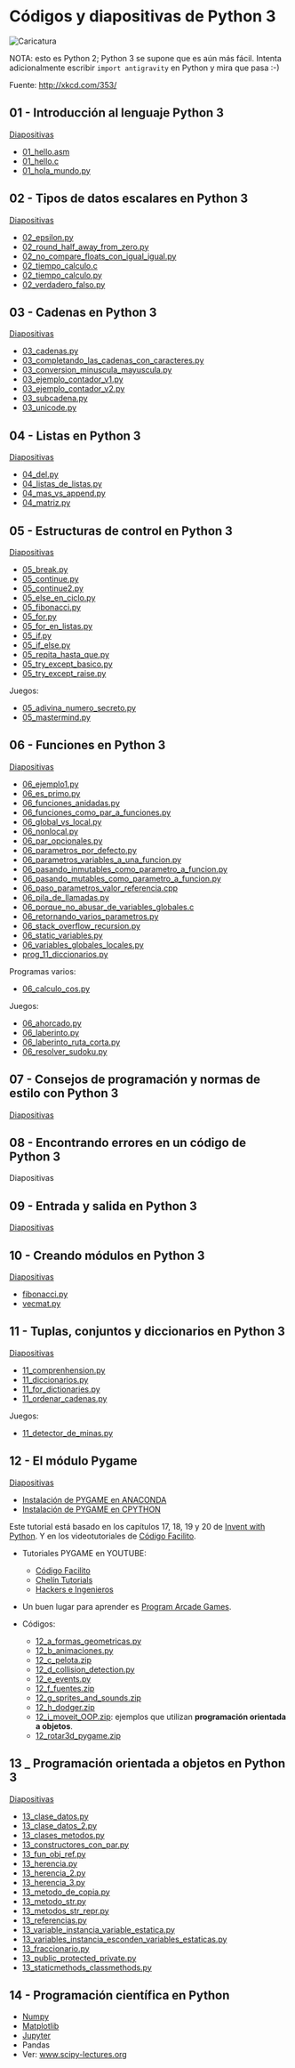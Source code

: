 # Códigos y diapositivas de Python 3

![Caricatura](http://imgs.xkcd.com/comics/python.png)

NOTA: esto es Python 2; Python 3 se supone que es aún más fácil. Intenta adicionalmente escribir  `import antigravity` en Python y mira que pasa :-)

Fuente: <http://xkcd.com/353/>


## 01 - Introducción al lenguaje Python 3
[Diapositivas](../../diapositivas/python3/01_-_Introduccion_a_Python_3.pdf)
- [01_hello.asm](../../codigo/otros/01_hello.asm)
- [01_hello.c](../../codigo/C/01_hello.c)
- [01_hola_mundo.py](../../codigo/python3/01_hola_mundo.py)

## 02 - Tipos de datos escalares en Python 3
[Diapositivas](../../diapositivas/python3/02_-_Tipos_de_datos_escalares_en_Python_3.pdf)
- [02_epsilon.py](../../codigo/python3/02_epsilon.py)
- [02_round_half_away_from_zero.py](../../codigo/python3/02_round_half_away_from_zero.py)
- [02_no_compare_floats_con_igual_igual.py](../../codigo/python3/02_no_compare_floats_con_igual_igual.py)
- [02_tiempo_calculo.c](../../codigo/C/02_tiempo_calculo.c)
- [02_tiempo_calculo.py](../../codigo/python3/02_tiempo_calculo.py)
- [02_verdadero_falso.py](../../codigo/python3/02_verdadero_falso.py)

## 03 - Cadenas en Python 3
[Diapositivas](../../diapositivas/python3/03_-_Cadenas_en_Python_3.pdf)
- [03_cadenas.py](../../codigo/python3/03_cadenas.py)
- [03_completando_las_cadenas_con_caracteres.py](../../codigo/python3/03_completando_las_cadenas_con_caracteres.py)
- [03_conversion_minuscula_mayuscula.py](../../codigo/python3/03_conversion_minuscula_mayuscula.py)
- [03_ejemplo_contador_v1.py](../../codigo/python3/03_ejemplo_contador_v1.py)
- [03_ejemplo_contador_v2.py](../../codigo/python3/03_ejemplo_contador_v2.py)
- [03_subcadena.py](../../codigo/python3/03_subcadena.py)
- [03_unicode.py](../../codigo/python3/03_unicode.py)

## 04 - Listas en Python 3
[Diapositivas](../../diapositivas/python3/04_-_Listas_en_Python_3.pdf)
- [04_del.py](../../codigo/python3/04_del.py)
- [04_listas_de_listas.py](../../codigo/python3/04_listas_de_listas.py)
- [04_mas_vs_append.py](../../codigo/python3/04_mas_vs_append.py)
- [04_matriz.py](../../codigo/python3/04_matriz.py)

## 05 - Estructuras de control en Python 3
[Diapositivas](../../diapositivas/python3/05_-_Estructuras_de_control_en_Python_3.pdf)
- [05_break.py](../../codigo/python3/05_break.py)
- [05_continue.py](../../codigo/python3/05_continue.py)
- [05_continue2.py](../../codigo/python3/05_continue2.py)
- [05_else_en_ciclo.py](../../codigo/python3/05_else_en_ciclo.py)
- [05_fibonacci.py](../../codigo/python3/05_fibonacci.py)
- [05_for.py](../../codigo/python3/05_for.py)
- [05_for_en_listas.py](../../codigo/python3/05_for_en_listas.py)
- [05_if.py](../../codigo/python3/05_if.py)
- [05_if_else.py](../../codigo/python3/05_if_else.py)
- [05_repita_hasta_que.py](../../codigo/python3/05_repita_hasta_que.py)
- [05_try_except_basico.py](../../codigo/python3/05_try_except_basico.py)
- [05_try_except_raise.py](../../codigo/python3/05_try_except_raise.py)

Juegos:
- [05_adivina_numero_secreto.py](../../codigo/python3/05_adivina_numero_secreto.py)
- [05_mastermind.py](../../codigo/python3/05_mastermind.py)

## 06  - Funciones en Python 3
[Diapositivas](../../diapositivas/python3/06_-_Funciones_en_Python_3.pdf)
- [06_ejemplo1.py](../../codigo/python3/06_ejemplo1.py)
- [06_es_primo.py](../../codigo/python3/06_es_primo.py)
- [06_funciones_anidadas.py](../../codigo/python3/06_funciones_anidadas.py)
- [06_funciones_como_par_a_funciones.py](../../codigo/python3/06_funciones_como_par_a_funciones.py)
- [06_global_vs_local.py](../../codigo/python3/06_global_vs_local.py)
- [06_nonlocal.py](../../codigo/python3/06_nonlocal.py)
- [06_par_opcionales.py](../../codigo/python3/06_par_opcionales.py)
- [06_parametros_por_defecto.py](../../codigo/python3/06_parametros_por_defecto.py)
- [06_parametros_variables_a_una_funcion.py](../../codigo/python3/06_parametros_variables_a_una_funcion.py)
- [06_pasando_inmutables_como_parametro_a_funcion.py](../../codigo/python3/06_pasando_inmutables_como_parametro_a_funcion.py)
- [06_pasando_mutables_como_parametro_a_funcion.py](../../codigo/python3/06_pasando_mutables_como_parametro_a_funcion.py)
- [06_paso_parametros_valor_referencia.cpp](../../codigo/otros/06_paso_parametros_valor_referencia.cpp)
- [06_pila_de_llamadas.py](../../codigo/python3/06_pila_de_llamadas.py)
- [06_porque_no_abusar_de_variables_globales.c](../../codigo/C/06_porque_no_abusar_de_variables_globales.c)
- [06_retornando_varios_parametros.py](../../codigo/python3/06_retornando_varios_parametros.py)
- [06_stack_overflow_recursion.py](../../codigo/python3/06_stack_overflow_recursion.py)
- [06_static_variables.py](../../codigo/python3/06_static_variables.py)
- [06_variables_globales_locales.py](../../codigo/python3/06_variables_globales_locales.py)
- [prog_11_diccionarios.py](../../codigo/python3/prog_11_diccionarios.py)

Programas varios:
- [06_calculo_cos.py](../../codigo/python3/06_calculo_cos.py)

Juegos:
- [06_ahorcado.py](../../codigo/python3/06_ahorcado.py)
- [06_laberinto.py](../../codigo/python3/06_laberinto.py)
- [06_laberinto_ruta_corta.py](../../codigo/python3/06_laberinto_ruta_corta.py)
- [06_resolver_sudoku.py](../../codigo/python3/06_resolver_sudoku.py)

## 07 - Consejos de programación y normas de estilo con Python 3
[Diapositivas](../../diapositivas/python3/07_-_Consejos_de_programacion_y_normas_de_estilo_con_Python_3.pdf)

## 08 - Encontrando errores en un código de Python 3 
Diapositivas

## 09 - Entrada y salida en Python 3
[Diapositivas](../../diapositivas/python3/09_-_Entrada_y_salida_en_Python_3.pdf)

## 10 - Creando módulos en Python 3
[Diapositivas](../../diapositivas/python3/10_-_Creando_modulos_en_Python_3.pdf)
- [fibonacci.py](../../codigo/python3/fibonacci.py)
- [vecmat.py](../../codigo/python3/vecmat.py)

## 11 - Tuplas, conjuntos y diccionarios en Python 3
[Diapositivas](../../diapositivas/python3/11_-_Tuplas_conjuntos_y_diccionarios_en_Python_3.pdf)
- [11_comprenhension.py](../../codigo/python3/11_comprenhension.py)
- [11_diccionarios.py](../../codigo/python3/11_diccionarios.py)
- [11_for_dictionaries.py](../../codigo/python3/11_for_dictionaries.py)
- [11_ordenar_cadenas.py](../../codigo/python3/11_ordenar_cadenas.py)

Juegos:
- [11_detector_de_minas.py](../../codigo/python3/11_detector_de_minas.py)


## 12 - El módulo Pygame
[Diapositivas](../../diapositivas/python3/12_-_Pygame.pdf)
- [Instalación de PYGAME en ANACONDA](https://anaconda.org/CogSci/pygame)
- <a href="http://programarcadegames.com/index.php?chapter## foreword&langes">Instalación de PYGAME en CPYTHON</a>

Este tutorial está basado en los capítulos 17, 18, 19 y 20 de [Invent with Python](https://inventwithpython.com/chapters).
Y en los videotutoriales de [Código Facilito](https://codigofacilito.com/videos/curso_pygame_configuracion_de_python_y_pygame).

- Tutoriales PYGAME en YOUTUBE:
  - [Código Facilito](https://codigofacilito.com/cursos/pygame)
  - [Chelín Tutorials](http://chelintutorials.blogspot.com/p/pygame.html)
  - <a href="https://www.youtube.com/playlist?list=PLPOv7bTzpLUsHikz39jnTnL0DYMVFiVt4">Hackers e Ingenieros</a>
  
- Un buen lugar para aprender es [Program Arcade Games](http://programarcadegames.com/).

- Códigos:
  - [12_a_formas_geometricas.py](../../codigo/python3/12_a_formas_geometricas.py)
  - [12_b_animaciones.py](../../codigo/python3/12_b_animaciones.py)
  - [12_c_pelota.zip](../../codigo/python3/12_c_pelota.zip)
  - [12_d_collision_detection.py](../../codigo/python3/12_d_collision_detection.py)
  - [12_e_events.py](../../codigo/python3/12_e_events.py)
  - [12_f_fuentes.zip](../../codigo/python3/12_f_fuentes.zip)
  - [12_g_sprites_and_sounds.zip](../../codigo/python3/12_g_sprites_and_sounds.zip)
  - [12_h_dodger.zip](../../codigo/python3/12_h_dodger.zip)
  - [12_i_moveit_OOP.zip](../../codigo/python3/12_i_moveit_OOP.zip): ejemplos que utilizan **programación orientada a objetos**.
  - [12_rotar3d_pygame.zip](../../codigo/python3/12_rotar3d_pygame.zip)  

## 13 _ Programación orientada a objetos en Python 3
[Diapositivas](../../diapositivas/python3/13_-_Programacion_orientada_a_objetos_en_Python_3.pdf)
- [13_clase_datos.py](../../codigo/python3/13_clase_datos.py)
- [13_clase_datos_2.py](../../codigo/python3/13_clase_datos_2.py)
- [13_clases_metodos.py](../../codigo/python3/13_clases_metodos.py)
- [13_constructores_con_par.py](../../codigo/python3/13_constructores_con_par.py)
- [13_fun_obj_ref.py](../../codigo/python3/13_fun_obj_ref.py)
- [13_herencia.py](../../codigo/python3/13_herencia.py)
- [13_herencia_2.py](../../codigo/python3/13_herencia_2.py)
- [13_herencia_3.py](../../codigo/python3/13_herencia_3.py)
- [13_metodo_de_copia.py](../../codigo/python3/13_metodo_de_copia.py)
- [13_metodo_str.py](../../codigo/python3/13_metodo_str.py)
- [13_metodos_str_repr.py](../../codigo/python3/13_metodos_str_repr.py)
- [13_referencias.py](../../codigo/python3/13_referencias.py)
- [13_variable_instancia_variable_estatica.py](../../codigo/python3/13_variable_instancia_variable_estatica.py)
- [13_variables_instancia_esconden_variables_estaticas.py](../../codigo/python3/13_variables_instancia_esconden_variables_estaticas.py)
- [13_fraccionario.py](../../codigo/python3/13_fraccionario.py)
- [13_public_protected_private.py](../../codigo/python3/13_public_protected_private.py)
- [13_staticmethods_classmethods.py](../../codigo/python3/13_staticmethods_classmethods.py)

## 14 - Programación científica en Python
- [Numpy](../../codigo/python3/jupyter/tutorial_numpy.ipynb)
- [Matplotlib](../../codigo/python3/jupyter/tutorial_matplotlib.ipynb)
- [Jupyter](../../codigo/python3/jupyter/tutorial_jupyter.ipynb)
- Pandas
- Ver: www.scipy-lectures.org

